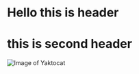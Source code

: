 # Hello this is header
# this is second header
![Image of Yaktocat](https://octodex.github.com/images/yaktocat.png)
